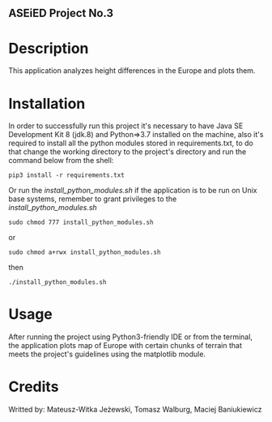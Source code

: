 ## ASEiED Project No.3

# Description
This application analyzes height differences in the Europe and plots them.

# Installation
In order to successfully run this project it's necessary to have Java SE Development Kit 8 (jdk.8) and Python=>3.7 installed on the machine,
also it's required to install all the python modules stored in requirements.txt,
to do that change the working directory to the project's directory and run the command below from the shell:

```
pip3 install -r requirements.txt
```

Or run the *install_python_modules.sh* if the application is to be run on Unix base systems, remember to grant privileges to the *install_python_modules.sh*

```
sudo chmod 777 install_python_modules.sh
```
or
```
sudo chmod a+rwx install_python_modules.sh
```
then
```
./install_python_modules.sh
```

# Usage
After running the project using Python3-friendly IDE or from the terminal,
the application plots map of Europe with certain chunks of terrain that meets the project's guidelines using the matplotlib module.

# Credits
Writted by:
Mateusz-Witka Jeżewski,
Tomasz Walburg,
Maciej Baniukiewicz

